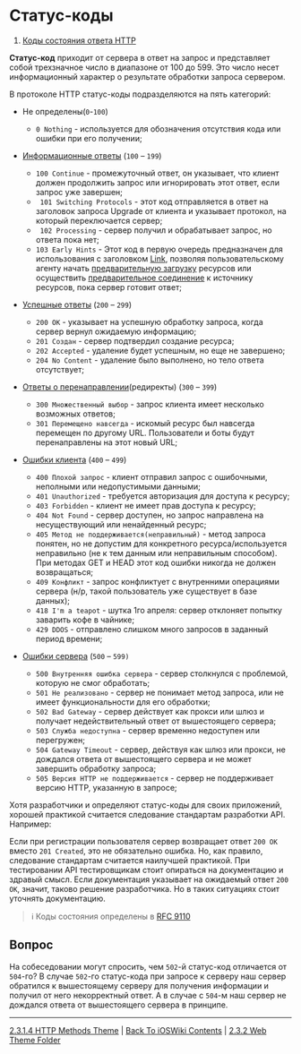 # Cтатус-коды

1. [Коды состояния ответа HTTP](https://developer.mozilla.org/ru/docs/Web/HTTP/Status)

**Статус-код** приходит от сервера в ответ на запрос и представляет собой трехзначное число в диапазоне от 100 до 599. Это число несет информационный характер о результате обработки запроса сервером.

В протоколе HTTP статус-коды подразделяются на пять категорий:

* Не определены(`0`-`100`) 
    * `0 Nothing` - используется для обозначения отсутствия кода или ошибки при его получении;

* [Информационные ответы](https://developer.mozilla.org/ru/docs/Web/HTTP/Status#информационные_ответы) (`100` – `199`)
    * `100 Continue` - промежуточный ответ, он указывает, что клиент должен продолжить запрос или игнорировать этот ответ, если запрос уже завершен;
    * ` 101 Switching Protocols` - этот код отправляется в ответ на заголовок запроса Upgrade от клиента и указывает протокол, на который переключается сервер;
    * ` 102 Processing` - сервер получил и обрабатывает запрос, но ответа пока нет;
    * `103 Early Hints` - Этот код в первую очередь предназначен для использования с заголовком [Link](https://developer.mozilla.org/en-US/docs/Web/HTTP/Headers/Link), позволяя пользовательскому агенту начать [предварительную загрузку](https://developer.mozilla.org/en-US/docs/Web/HTML/Attributes/rel/preload) ресурсов или осуществить [предварительное соединение](https://developer.mozilla.org/en-US/docs/Web/HTML/Attributes/rel/preconnect) к источнику ресурсов, пока сервер готовит ответ;

* [Успешные ответы](https://developer.mozilla.org/ru/docs/Web/HTTP/Status#успешные_ответы) (`200` – `299`)
    * `200 ОК` - указывает на успешную обработку запроса, когда сервер вернул ожидаемую информацию;
    * `201 Создан` - сервер подтвердил создание ресурса;
    * `202 Accepted` - удаление будет успешным, но еще не завершено;
    * `204 No Content` - удаление было выполнено, но тело ответа отсутствует;

* [Ответы о перенаправлении](https://developer.mozilla.org/ru/docs/Web/HTTP/Status#сообщения_о_перенаправлении)(редиректы) (`300` – `399`)
    * `300 Множественный выбор` - запрос клиента имеет несколько возможных ответов;
    * `301 Перемещено навсегда` - искомый ресурс был навсегда перемещен по другому URL. Пользователи и боты будут перенаправлены на этот новый URL;


* [Ошибки клиента](https://developer.mozilla.org/ru/docs/Web/HTTP/Status#ошибки_клиента) (`400` – `499`)
    * `400 Плохой запрос`  - клиент отправил запрос с ошибочными, неполными или недопустимыми данными;
    * `401 Unauthorized` - требуется авторизация для доступа к ресурсу;
    * `403 Forbidden` - клиент не имеет прав доступа к ресурсу;
    * `404 Not Found` - сервер доступен, но запрос направлена на несуществующий или ненайденный ресурс;
    * `405 Метод не поддерживается(неправильный)` - метод запроса понятен, но не допустим для конкретного ресурса/используется неправильно (не к тем данным или неправильным способом). При методах GET и HEAD этот код ошибки никогда не должен возвращаться;
    * `409 Конфликт` - запрос конфликтует с внутренними операциями сервера (н/р, такой пользователь уже существует в базе данных);
    * `418 I'm a teapot` - шутка 1го апреля: сервер отклоняет попытку заварить кофе в чайнике;
    * `429 DDOS` - отправлено слишком много запросов в заданный период времени;


* [Ошибки сервера](https://developer.mozilla.org/ru/docs/Web/HTTP/Status#ошибки_сервера) (`500` – `599)`
    * `500 Внутренняя ошибка сервера` - сервер столкнулся с проблемой, которую не смог обработать;
    * `501 Не реализовано` - cервер не понимает метод запроса, или не имеет функциональности для его обработки;
    * `502 Bad Gateway` - сервер действует как прокси или шлюз и получает недействительный ответ от вышестоящего сервера;
    * `503 Служба недоступна` - сервер временно недоступен или перегружен;
    * `504 Gateway Timeout` - сервер, действуя как шлюз или прокси, не дождался ответа от вышестоящего сервера и не может завершить обработку запроса;
    * `505 Версия HTTP не поддерживается` - сервер не поддерживает версию HTTP, указанную в запросе;

Хотя разработчики и определяют статус-коды для своих приложений, хорошей практикой считается следование стандартам разработки API. Например:

Если при регистрации пользователя сервер возвращает ответ `200 OK` вместо `201 Created`, это не обязательно ошибка. Но, как правило, следование стандартам считается наилучшей практикой. При тестировании API тестировщикам стоит опираться на документацию и здравый смысл. Если документация указывает на ожидаемый ответ `200 OK`, значит, таково решение разработчика. Но в таких ситуациях стоит уточнять документацию.

> ℹ️  Коды состояния определены в [RFC 9110](https://httpwg.org/specs/rfc9110.html#overview.of.status.codes)

## Вопрос

На собеседовании могут спросить, чем `502`-й статус-код отличается от `504`-го? В случае `502`-го статус-кода при запросе к серверу наш сервер обратился к вышестоящему серверу для получения информации и получил от него некорректный ответ. А в случае с `504`-м наш сервер не дождался ответа от вышестоящего сервера в принципе.

---

[2.3.1.4 HTTP Methods Theme](./2.3.1.4%20HTTP_Methods.md) | [Back To iOSWiki Contents](https://github.com/eldaroid/iOSWiki) | [2.3.2 Web Theme Folder](../2.3.2%20Web/)
